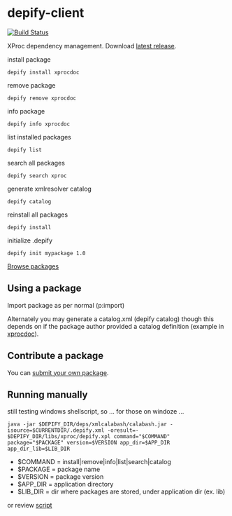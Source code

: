 depify-client
=============

[![Build Status](https://travis-ci.org/depify/depify-client.svg)](https://travis-ci.org/depify/depify-client)

XProc dependency management. Download [latest release](https://github.com/depify/depify-client/releases/latest).

install package
```
depify install xprocdoc
```

remove package
```
depify remove xprocdoc
```

info package
```
depify info xprocdoc
```

list installed packages
```
depify list
```

search all packages
```
depify search xproc
```

generate xmlresolver catalog
```
depify catalog
```

reinstall all packages
```
depify install
```

initialize .depify
```
depify init mypackage 1.0
```

[Browse packages](http://depify.com)

## Using a package

Import package as per normal (p:import) 

Alternately you may generate a catalog.xml (depify catalog) though this depends on if the package author provided a catalog definition (example in [xprocdoc](https://github.com/depify/depify-packages/blob/master/packages/master/xproc/1/xprocdoc/1.0/.depify.xml)). 

## Contribute a package

You can [submit your own package](https://github.com/depify/depify-packages/tree/master/packages).

## Running manually

still testing windows shellscript, so ... for those on windoze ...

```
java -jar $DEPIFY_DIR/deps/xmlcalabash/calabash.jar -isource=$CURRENTDIR/.depify.xml -oresult=- $DEPIFY_DIR/libs/xproc/depify.xpl command="$COMMAND" package="$PACKAGE" version=$VERSION app_dir=$APP_DIR app_dir_lib=$LIB_DIR
```

* $COMMAND = install|remove|info|list|search|catalog
* $PACKAGE = package name
* $VERSION = package version
* $APP_DIR = application directory
* $LIB_DIR = dir where packages are stored, under application dir (ex. lib) 

or review [script](https://github.com/depify/depify-client/blob/master/src/client/commandline/depify)
